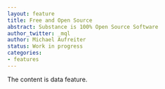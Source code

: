```yaml
---
layout: feature
title: Free and Open Source
abstract: Substance is 100% Open Source Software
author_twitter: _mql
author: Michael Aufreiter
status: Work in progress
categories:
- features
---
```


The content is data feature.